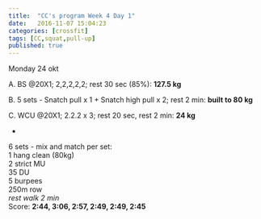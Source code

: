 ```yaml
---
title:  "CC's program Week 4 Day 1"
date:   2016-11-07 15:04:23
categories: [crossfit]
tags: [CC,squat,pull-up]
published: true
---
```

Monday 24 okt

A. BS @20X1; 2,2,2,2,2; rest 30 sec (85%): **127.5 kg**

B. 5 sets - Snatch pull x 1 + Snatch high pull x 2; rest 2 min: **built to 80 kg**

C. WCU @20X1; 2.2.2 x 3; rest 20 sec, rest 2 min: **24 kg**

+

6 sets - mix and match per set:  
1 hang clean (80kg)  
2 strict MU  
35 DU  
5 burpees  
250m row  
_rest walk 2 min_  
Score: **2:44, 3:06, 2:57, 2:49, 2:49, 2:45**